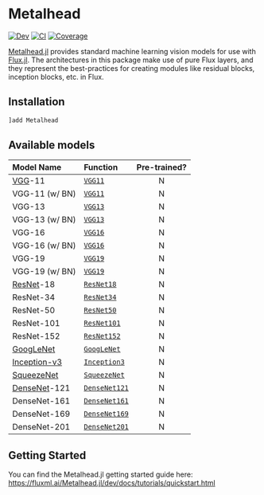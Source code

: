 # Metalhead

[![Dev](https://img.shields.io/badge/docs-dev-blue.svg)](https://fluxml.github.io/Metalhead.jl/dev)
[![CI](https://github.com/FluxML/Metalhead.jl/actions/workflows/CI.yml/badge.svg)](https://github.com/FluxML/Metalhead.jl/actions/workflows/CI.yml)
[![Coverage](https://codecov.io/gh/FluxML/Metalhead.jl/branch/master/graph/badge.svg)](https://codecov.io/gh/FluxML/Metalhead.jl)

[Metalhead.jl](https://github.com/FluxML/Metalhead.jl) provides standard machine learning vision models for use with [Flux.jl](https://fluxml.ai). The architectures in this package make use of pure Flux layers, and they represent the best-practices for creating modules like residual blocks, inception blocks, etc. in Flux.

## Installation

```julia
]add Metalhead
```

## Available models

| Model Name     | Function           | Pre-trained? |
|:---------------|:-------------------|:------------:|
| [VGG](https://arxiv.org/abs/1409.1556)-11          | [`VGG11`](src/vgg.jl)             | N            |
| VGG-11 (w/ BN) | [`VGG11`](src/vgg.jl)             | N            |
| VGG-13         | [`VGG13`](src/vgg.jl)             | N            |
| VGG-13 (w/ BN) | [`VGG13`](src/vgg.jl)             | N            |
| VGG-16         | [`VGG16`](src/vgg.jl)             | N            |
| VGG-16 (w/ BN) | [`VGG16`](src/vgg.jl)             | N            |
| VGG-19         | [`VGG19`](src/vgg.jl)             | N            |
| VGG-19 (w/ BN) | [`VGG19`](src/vgg.jl)             | N            |
| [ResNet](https://arxiv.org/abs/1512.03385)-18      | [`ResNet18`](src/resnet.jl)       | N            |
| ResNet-34      | [`ResNet34`](src/resnet.jl)       | N            |
| ResNet-50      | [`ResNet50`](src/resnet.jl)       | N            |
| ResNet-101     | [`ResNet101`](src/resnet.jl)      | N            |
| ResNet-152     | [`ResNet152`](src/resnet.jl)      | N            |
| [GoogLeNet](https://arxiv.org/abs/1409.4842)       | [`GoogLeNet`](src/googlenet.jl)   | N            |
| [Inception-v3](https://arxiv.org/abs/1512.00567)   | [`Inception3`](src/inception.jl)  | N            |
| [SqueezeNet](https://arxiv.org/abs/1602.07360)     | [`SqueezeNet`](src/squeezenet.jl) | N            |
| [DenseNet](https://arxiv.org/abs/1608.06993)-121   | [`DenseNet121`](src/densenet.jl)  | N            |
| DenseNet-161   | [`DenseNet161`](src/densenet.jl)  | N            |
| DenseNet-169   | [`DenseNet169`](src/densenet.jl)  | N            |
| DenseNet-201   | [`DenseNet201`](src/densenet.jl)  | N            |

## Getting Started

You can find the Metalhead.jl getting started guide here: https://fluxml.ai/Metalhead.jl/dev/docs/tutorials/quickstart.html